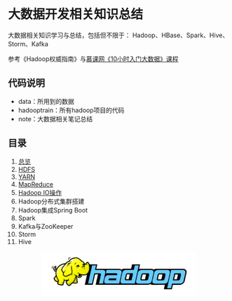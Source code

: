 
# 大数据开发相关知识总结


大数据相关知识学习与总结，包括但不限于： Hadoop、HBase、Spark、Hive、Storm、Kafka

参考《Hadoop权威指南》与[慕课网《10小时入门大数据》课程](https://coding.imooc.com/learn/list/128.html)

## 代码说明

- data：所用到的数据
- hadooptrain：所有hadoop项目的代码
- note：大数据相关笔记总结

## 目录

1. [总览](https://github.com/tangming579/big-data/blob/master/note/1-overview.md)
2. [HDFS](https://github.com/tangming579/big-data/blob/master/note/2-HDFS.md)
3. [YARN](https://github.com/tangming579/big-data/blob/master/note/3-YARN)
4. [MapReduce](https://github.com/tangming579/big-data/blob/master/note/4-MapReduce.md)
5. [Hadoop IO操作](https://github.com/tangming579/big-data/blob/master/note/5-HadoopIO操作.md)
6. Hadoop分布式集群搭建
7. Hadoop集成Spring Boot
8. Spark
9. Kafka与ZooKeeper
10. Storm
11. Hive

<div>
    <p align="center">
  		<a href="https://book.douban.com/subject/27115351/">
    		<img height="100" src="note/img/logo.jpg?sanitize=true">
  		</a>
	</p>
</div>